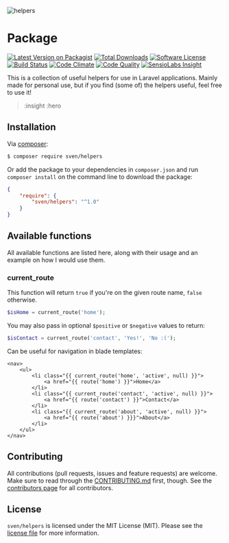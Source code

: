 ![helpers](https://cloud.githubusercontent.com/assets/11269635/23331282/fc1f9b66-fb62-11e6-953d-19d813ea39ef.jpg)

# Package

[![Latest Version on Packagist][ico-version]][link-packagist]
[![Total Downloads][ico-downloads]][link-downloads]
[![Software License][ico-license]](LICENSE.md)
[![Build Status][ico-travis]][link-travis]
[![Code Climate][ico-codeclimate]][link-codeclimate]
[![Code Quality][ico-quality]][link-quality]
[![SensioLabs Insight][ico-insight]][link-insight]

This is a collection of useful helpers for use in Laravel applications. Mainly
made for personal use, but if you find (some of) the helpers useful, feel free
to use it!

> :insight
> :hero

## Installation
Via [composer](http://getcomposer.org):

```bash
$ composer require sven/helpers
```

Or add the package to your dependencies in `composer.json` and run
`composer install` on the command line to download the package:

```json
{
    "require": {
        "sven/helpers": "^1.0"
    }
}
```

## Available functions
All available functions are listed here, along with their usage and an example on how I would use them.

### current_route
This function will return `true` if you're on the given route name, `false` otherwise.

```php
$isHome = current_route('home');
```

You may also pass in optional `$positive` or `$negative` values to return:

```php
$isContact = current_route('contact', 'Yes!', 'No :(');
```

Can be useful for navigation in blade templates:
```blade
<nav>
    <ul>
        <li class="{{ current_route('home', 'active', null) }}">
            <a href="{{ route('home') }}">Home</a>
        </li>
        <li class="{{ current_route('contact', 'active', null) }}">
            <a href="{{ route('contact') }}">Contact</a>
        </li>
        <li class="{{ current_route('about', 'active', null) }}">
            <a href="{{ route('about') }}}">About</a>
        </li>
    </ul>
</nav>
```

## Contributing
All contributions (pull requests, issues and feature requests) are
welcome. Make sure to read through the [CONTRIBUTING.md](CONTRIBUTING.md) first,
though. See the [contributors page](../../graphs/contributors) for all contributors.

## License
`sven/helpers` is licensed under the MIT License (MIT). Please see the
[license file](LICENSE.md) for more information.

[ico-version]: https://img.shields.io/packagist/v/sven/helpers.svg?style=flat-square
[ico-license]: https://img.shields.io/badge/license-MIT-green.svg?style=flat-square
[ico-downloads]: https://img.shields.io/packagist/dt/sven/helpers.svg?style=flat-square
[ico-travis]: https://img.shields.io/travis/svenluijten/helpers.svg?style=flat-square
[ico-codeclimate]: https://img.shields.io/codeclimate/github/svenluijten/helpers.svg?style=flat-square
[ico-quality]: https://img.shields.io/scrutinizer/g/svenluijten/helpers.svg?style=flat-square
[ico-insight]: https://img.shields.io/sensiolabs/i/:insight.svg?style=flat-square

[link-packagist]: https://packagist.org/packages/sven/helpers
[link-downloads]: https://packagist.org/packages/sven/helpers
[link-travis]: https://travis-ci.org/svenluijten/helpers
[link-codeclimate]: https://codeclimate.com/github/svenluijten/helpers
[link-quality]: https://scrutinizer-ci.com/g/svenluijten/helpers/?branch=master
[link-insight]: https://insight.sensiolabs.com/projects/:insight
